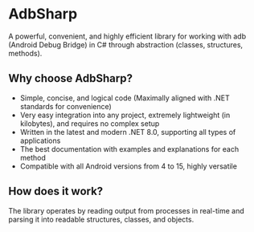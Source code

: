 # AdbSharp
A powerful, convenient, and highly efficient library for working with adb (Android Debug Bridge) in C# through abstraction (classes, structures, methods).

## Why choose AdbSharp?
- Simple, concise, and logical code (Maximally aligned with .NET standards for convenience)
- Very easy integration into any project, extremely lightweight (in kilobytes), and requires no complex setup
- Written in the latest and modern .NET 8.0, supporting all types of applications
- The best documentation with examples and explanations for each method
- Compatible with all Android versions from 4 to 15, highly versatile

## How does it work?
The library operates by reading output from processes in real-time and parsing it into readable structures, classes, and objects.
